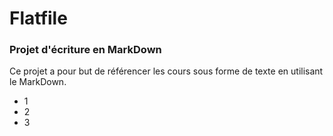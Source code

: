 # Flatfile 
### Projet d'écriture en MarkDown

Ce projet a pour but de référencer les cours sous forme de texte en utilisant le MarkDown.

*   1
*   2
*   3